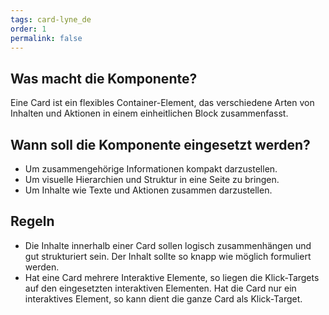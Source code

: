 ```yaml
---
tags: card-lyne_de
order: 1
permalink: false
---
```


## Was macht die Komponente?
Eine Card ist ein flexibles Container-Element, das verschiedene Arten von Inhalten und Aktionen in einem einheitlichen Block zusammenfasst.

## Wann soll die Komponente eingesetzt werden?
* Um zusammengehörige Informationen kompakt darzustellen.
* Um visuelle Hierarchien und Struktur in eine Seite zu bringen.
* Um Inhalte wie Texte und Aktionen zusammen darzustellen.

## Regeln
* Die Inhalte innerhalb einer Card sollen logisch zusammenhängen und gut strukturiert sein. Der Inhalt sollte so knapp wie möglich formuliert werden.
* Hat eine Card mehrere Interaktive Elemente, so liegen die Klick-Targets auf den eingesetzten interaktiven Elementen. Hat die Card nur ein interaktives Element, so kann dient die ganze Card als Klick-Target.
